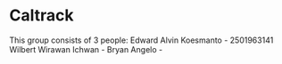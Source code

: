 # Caltrack

This group consists of 3 people:
Edward Alvin Koesmanto - 2501963141
Wilbert Wirawan Ichwan - 
Bryan Angelo - 
